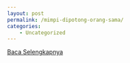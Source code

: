 ```yaml
---
layout: post
permalink: /mimpi-dipotong-orang-sama/
categories:
    - Uncategorized
---
```


[Baca Selengkapnya](/03)